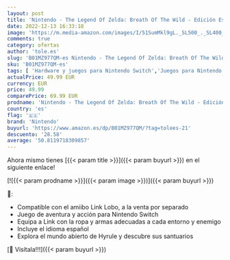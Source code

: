 ```yaml
---
layout: post
title: 'Nintendo - The Legend Of Zelda: Breath Of The Wild - Edición Estándar'
date: 2022-12-13 16:33:18
image: 'https://m.media-amazon.com/images/I/51SumMkl9gL._SL500_._SL400_.jpg'
comments: true
category: ofertas
author: 'tole.es'
slug: 'B01MZ977QM-es Nintendo - The Legend Of Zelda: Breath Of The Wild -...'
sku: 'B01MZ977QM-es'
tags: [ 'Hardware y juegos para Nintendo Switch','Juegos para Nintendo Switch','Videojuegos','nintendo','🇪🇸', ]
actualPrice: 49.99 EUR
currency: EUR
price: 49.99
comparePrice: 69.99 EUR
prodname: 'Nintendo - The Legend Of Zelda: Breath Of The Wild - Edición Estándar'
country: 'es'
flag: '🇪🇸'
brand: 'Nintendo'
buyurl: 'https://www.amazon.es/dp/B01MZ977QM/?tag=tolees-21'
descuento: '28.58'
average: '50.8119718309857'
---
```


Ahora mismo tienes [{{< param title >}}]({{< param buyurl >}}) en el siguiente enlace!

[![{{< param prodname >}}]({{< param image >}})]({{< param buyurl >}})

🔎:

- Compatible con el amiibo Link Lobo, a la venta por separado
- Juego de aventura y acción para Nintendo Switch
- Equipa a Link con la ropa y armas adecuadas a cada entorno y enemigo
- Incluye el idioma español
- Explora el mundo abierto de Hyrule y descubre sus santuarios

[🛒 Visítala!!!]({{< param buyurl >}})
